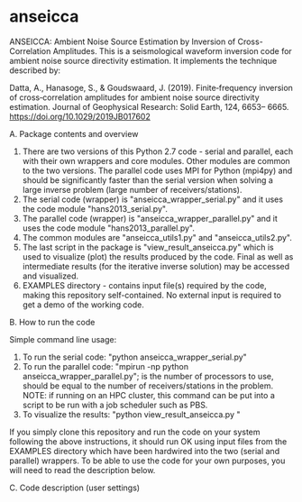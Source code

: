 # anseicca
ANSEICCA: Ambient Noise Source Estimation by Inversion of Cross-Correlation Amplitudes. This is a seismological waveform inversion code for ambient noise source directivity estimation. It implements the technique described by:

Datta, A., Hanasoge, S., & Goudswaard, J. (2019). Finite‐frequency inversion of cross‐correlation amplitudes for ambient noise source directivity estimation. Journal of Geophysical Research: Solid Earth, 124, 6653– 6665. https://doi.org/10.1029/2019JB017602

A. Package contents and overview

1. There are two versions of this Python 2.7 code - serial and parallel, each with their own wrappers and core modules. Other modules are common to the two versions. The parallel code uses MPI for Python (mpi4py) and should be significantly faster than the serial version when solving a large inverse problem (large number of receivers/stations).
2. The serial code (wrapper) is "anseicca_wrapper_serial.py" and it uses the code module "hans2013_serial.py".
3. The parallel code (wrapper) is "anseicca_wrapper_parallel.py" and it uses the code module "hans2013_parallel.py".
4. The common modules are "anseicca_utils1.py" and "anseicca_utils2.py".
5. The last script in the package is "view_result_anseicca.py" which is used to visualize (plot) the results produced by the code. Final as well as intermediate results (for the iterative inverse solution) may be accessed and visualized.
6. EXAMPLES directory - contains input file(s) required by the code, making this repository self-contained. No external input is required to get a demo of the working code.

B. How to run the code

Simple command line usage:

1. To run the serial code: "python anseicca_wrapper_serial.py"
2. To run the parallel code: "mpirun -np <n> python anseicca_wrapper_parallel.py"; <n> is the number of processors to use, should be equal to the number of receivers/stations in the problem. NOTE: if running on an HPC cluster, this command can be put into a script to be run with a job scheduler such as PBS.
3. To visualize the results: "python view_result_anseicca.py <file containing results produced by code>"

If you simply clone this repository and run the code on your system following the above instructions, it should run OK using input files from the EXAMPLES directory which have been hardwired into the two (serial and parallel) wrappers. To be able to use the code for your own purposes, you will need to read the description below.

C. Code description (user settings)
